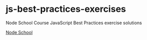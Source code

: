# js-best-practices-exercises
Node School Course JavaScript Best Practices exercise solutions

[Node School](https://nodeschool.io/#workshoppers)
